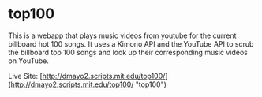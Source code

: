 # top100

This is a webapp that plays music videos from youtube for the current billboard hot 100 songs. It uses a Kimono API and the YouTube API to scrub the billboard top 100 songs and look up their corresponding music videos on YouTube.

Live Site:
[http://dmayo2.scripts.mit.edu/top100/](http://dmayo2.scripts.mit.edu/top100/ "top100")
